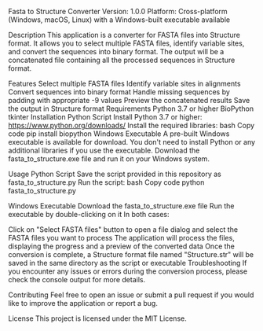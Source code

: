 Fasta to Structure Converter
Version: 1.0.0
Platform: Cross-platform (Windows, macOS, Linux) with a Windows-built executable available

Description
This application is a converter for FASTA files into Structure format. It allows you to select multiple FASTA files, identify variable sites, and convert the sequences into binary format. The output will be a concatenated file containing all the processed sequences in Structure format.

Features
Select multiple FASTA files
Identify variable sites in alignments
Convert sequences into binary format
Handle missing sequences by padding with appropriate -9 values
Preview the concatenated results
Save the output in Structure format
Requirements
Python 3.7 or higher
BioPython
tkinter
Installation
Python Script
Install Python 3.7 or higher: https://www.python.org/downloads/
Install the required libraries:
bash
Copy code
pip install biopython
Windows Executable
A pre-built Windows executable is available for download. You don't need to install Python or any additional libraries if you use the executable. Download the fasta_to_structure.exe file and run it on your Windows system.

Usage
Python Script
Save the script provided in this repository as fasta_to_structure.py
Run the script:
bash
Copy code
python fasta_to_structure.py

Windows Executable
Download the fasta_to_structure.exe file
Run the executable by double-clicking on it
In both cases:

Click on "Select FASTA files" button to open a file dialog and select the FASTA files you want to process
The application will process the files, displaying the progress and a preview of the converted data
Once the conversion is complete, a Structure format file named "Structure.str" will be saved in the same directory as the script or executable
Troubleshooting
If you encounter any issues or errors during the conversion process, please check the console output for more details.

Contributing
Feel free to open an issue or submit a pull request if you would like to improve the application or report a bug.

License
This project is licensed under the MIT License.
